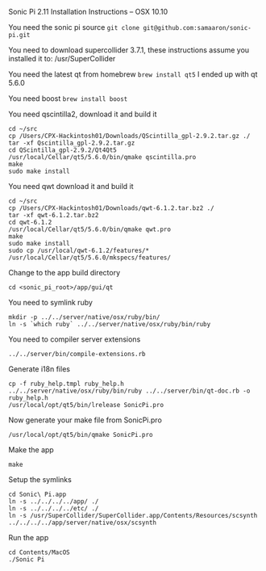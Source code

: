 Sonic Pi 2.11 Installation Instructions – OSX 10.10

You need the sonic pi source
```git clone git@github.com:samaaron/sonic-pi.git```

You need to download supercollider 3.7.1, these instructions assume you installed it to:
/usr/SuperCollider

You need the latest qt from homebrew
```brew install qt5```
I ended up with qt 5.6.0

You need boost
```brew install boost```

You need qscintilla2, download it and build it
```
cd ~/src
cp /Users/CPX-Hackintosh01/Downloads/QScintilla_gpl-2.9.2.tar.gz ./
tar -xf Qscintilla_gpl-2.9.2.tar.gz
cd QScintilla_gpl-2.9.2/Qt4Qt5
/usr/local/Cellar/qt5/5.6.0/bin/qmake qscintilla.pro
make
sudo make install
```

You need qwt download it and build it
```
cd ~/src
cp /Users/CPX-Hackintosh01/Downloads/qwt-6.1.2.tar.bz2 ./
tar -xf qwt-6.1.2.tar.bz2
cd qwt-6.1.2
/usr/local/Cellar/qt5/5.6.0/bin/qmake qwt.pro
make
sudo make install
sudo cp /usr/local/qwt-6.1.2/features/* /usr/local/Cellar/qt5/5.6.0/mkspecs/features/
```

Change to the app build directory
```
cd <sonic_pi_root>/app/gui/qt
```

You need to symlink ruby
```
mkdir -p ../../server/native/osx/ruby/bin/
ln -s `which ruby` ../../server/native/osx/ruby/bin/ruby
```

You need to compiler server extensions
```
../../server/bin/compile-extensions.rb 
```

Generate i18n files
```
cp -f ruby_help.tmpl ruby_help.h
../../server/native/osx/ruby/bin/ruby ../../server/bin/qt-doc.rb -o ruby_help.h
/usr/local/opt/qt5/bin/lrelease SonicPi.pro 
```

Now generate your make file from SonicPi.pro
```
/usr/local/opt/qt5/bin/qmake SonicPi.pro
```

Make the app
```
make
```

Setup the symlinks
```
cd Sonic\ Pi.app
ln -s ../../../../app/ ./
ln -s ../../../../etc/ ./
ln -s /usr/SuperCollider/SuperCollider.app/Contents/Resources/scsynth ../../../../app/server/native/osx/scsynth 
```

Run the app
```
cd Contents/MacOS
./Sonic Pi
```
